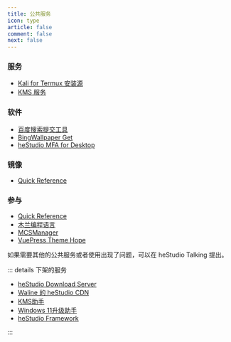 ```yaml
---
title: 公共服务
icon: type
article: false
comment: false
next: false
---
```


### 服务
- [Kali for Termux 安装源](/posts/install-kali-on-android-renew.html)
- [KMS 服务](https://www.hestudio.net/posts/how-to-use-kms.html) <Badge text="再次运营" type="note" vertical="middle" />

### 软件
- [百度搜索提交工具](https://pypi.org/project/hbsst/) <Badge text="没有开发计划" type="warning" vertical="middle" />
- [BingWallpaper Get](/docs/hestudio_bing_wallpaper_get.html)
- [heStudio MFA for Desktop](https://gitee.com/hestudio/hmfa) <Badge text="没有开发计划" type="warning" vertical="middle" />

### 镜像
- [Quick Reference](https://quickref.hestudio.net/)

### 参与
- [Quick Reference](https://github.com/jaywcjlove/reference)
- [木兰编程语言](https://gitee.com/MulanRevive/mulan-rework)
- [MCSManager](https://github.com/MCSManager)
- [VuePress Theme Hope](https://github.com/vuepress-theme-hope/vuepress-theme-hope)

如果需要其他的公共服务或者使用出现了问题，可以在 heStudio Talking 提出。

::: details 下架的服务
- [heStudio Download Server](https://download.hestudio.net) <Badge text="暂时不想运营，后续可能会重新上架" type="danger" vertical="middle" />
- [Waline 的 heStudio CDN](https://www.hestudio.net/posts/set-waline-on-hexo.html#cdn%E5%9C%B0%E5%9D%80) <Badge text="停更" type="danger" vertical="middle" />
- [KMS助手](https://gitee.com/heStudio/kms-tool?_from=gitee_search) <Badge text="版权问题" type="danger" vertical="middle" />
- [Windows 11升级助手](https://gitee.com/hestudio/upgrade_win11) <Badge text="不想运营" type="danger" vertical="middle" />
- [heStudio Framework](https://pypi.org/project/heframework/) <Badge text="不想运营" type="danger" vertical="middle" />

:::

<Share colorful />
